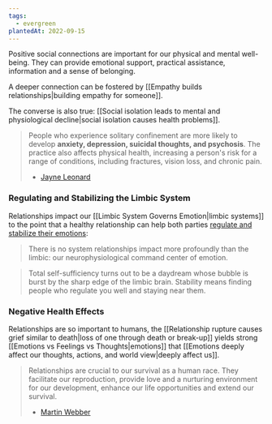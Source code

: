 ```yaml
---
tags:
  - evergreen
plantedAt: 2022-09-15
---
```

Positive social connections are important for our physical and mental well-being. They can provide emotional support, practical assistance, information and a sense of belonging.

A deeper connection can be fostered by [[Empathy builds relationships|building empathy for someone]].

The converse is also true: [[Social isolation leads to mental and physiological decline|social isolation causes health problems]].

> People who experience solitary confinement are more likely to develop **anxiety, depression, suicidal thoughts, and psychosis**. The practice also affects physical health, increasing a person's risk for a range of conditions, including fractures, vision loss, and chronic pain.
> - [Jayne Leonard](https://www.medicalnewstoday.com/articles/solitary-confinement-effects)

### Regulating and Stabilizing the Limbic System

Relationships impact our [[Limbic System Governs Emotion|limbic systems]] to the point that a healthy relationship can help both parties [regulate and stabilize their emotions](https://www.themarginalian.org/2022/09/06/general-theory-of-love-separation/):

>  There is no system relationships impact more profoundly than the limbic: our neurophysiological command center of emotion.

> Total self-sufficiency turns out to be a daydream whose bubble is burst by the sharp edge of the limbic brain. Stability means finding people who regulate you well and staying near them.

### Negative Health Effects

Relationships are so important to humans, the [[Relationship rupture causes grief similar to death|loss of one through death or break-up]] yields strong [[Emotions vs Feelings vs Thoughts|emotions]] that [[Emotions deeply affect our thoughts, actions, and world view|deeply affect us]].

> Relationships are crucial to our survival as a human race. They facilitate our reproduction, provide love and a nurturing environment for our development, enhance our life opportunities and extend our survival.
> - [Martin Webber](https://martinwebber.net/archives/2219)
